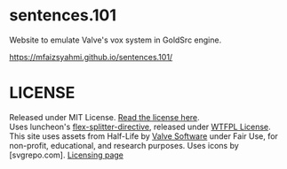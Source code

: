 # sentences.101
Website to emulate Valve's vox system in GoldSrc engine.  

https://mfaizsyahmi.github.io/sentences.101/

# LICENSE
Released under MIT License. [Read the license here](LICENSE).  
Uses luncheon's [flex-splitter-directive](https://github.com/luncheon/flex-splitter-directive), released under [WTFPL License](https://github.com/luncheon/flex-splitter-directive/blob/main/LICENSE).  
This site uses assets from Half-Life by [Valve Software](https://github.com/ValveSoftware) under Fair Use, for non-profit, educational, and research purposes.
Uses icons by [svgrepo.com]. [Licensing page](https://www.svgrepo.com/page/licensing)